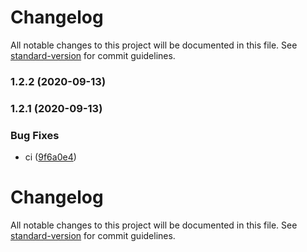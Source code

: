 # Changelog

All notable changes to this project will be documented in this file. See [standard-version](https://github.com/conventional-changelog/standard-version) for commit guidelines.

### 1.2.2 (2020-09-13)

### 1.2.1 (2020-09-13)


### Bug Fixes

* ci ([9f6a0e4](https://github.com/askuzminov/actions-test/commit/9f6a0e4cd4b2ba76fe8d4a2f3f52c77f089a1ae8))

# Changelog

All notable changes to this project will be documented in this file. See [standard-version](https://github.com/conventional-changelog/standard-version) for commit guidelines.
